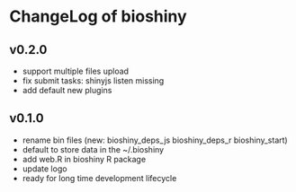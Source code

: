 # ChangeLog of bioshiny

## v0.2.0

- support multiple files upload
- fix submit tasks: shinyjs listen missing
- add default new plugins

## v0.1.0

- rename bin files (new: bioshiny_deps_js  bioshiny_deps_r  bioshiny_start)
- default to store data in the ~/.bioshiny
- add web.R in bioshiny R package
- update logo
- ready for long time development lifecycle
